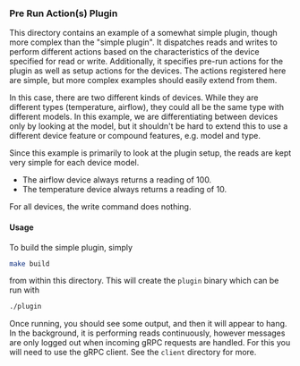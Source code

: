 ### Pre Run Action(s) Plugin

This directory contains an example of a somewhat simple plugin, though more
complex than the "simple plugin". It dispatches reads and writes to perform
different actions based on the characteristics of the device specified for
read or write. Additionally, it specifies pre-run actions for the plugin as
well as setup actions for the devices. The actions registered here are simple,
but more complex examples should easily extend from them.

In this case, there are two different kinds of devices. While they are
different types (temperature, airflow), they could all be the same
type with different models. In this example, we are differentiating between
devices only by looking at the model, but it shouldn't be hard to extend this
to use a different device feature or compound features, e.g. model and type. 

Since this example is primarily to look at the plugin setup, the reads are kept
very simple for each device model. 
- The airflow device always returns a reading of 100.
- The temperature device always returns a reading of 10.

For all devices, the write command does nothing.
 
#### Usage

To build the simple plugin, simply
```bash
make build
```
from within this directory. This will create the `plugin` binary which can be
run with
```bash
./plugin
```

Once running, you should see some output, and then it will appear to hang. In
the background, it is performing reads continuously, however messages are only
logged out when incoming gRPC requests are handled. For this you will need to 
use the gRPC client. See the `client` directory for more.